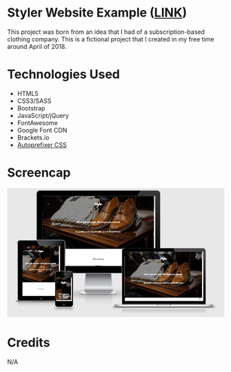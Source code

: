 # Styler Website Example (<a href="https://lauramwall.github.io/Styler-Website-Example/" target="_blank">LINK</a>)

This project was born from an idea that I had of a subscription-based clothing company. This is a fictional project that I created in my free time around April of 2018.

# Technologies Used

<ul>
  <li>HTML5</li>
  <li>CSS3/SASS</li>
  <li>Bootstrap</li>
  <li>JavaScript/jQuery</li>
  <li>FontAwesome</li>
  <li>Google Font CDN</li>
  <li>Brackets.io</li>
  <li><a href="https://autoprefixer.github.io/">Autoprefixer CSS</a></li>
</ul>

# Screencap

<img src="styler_preview.png">

# Credits

N/A
